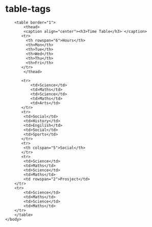 # table-tags
<!DOCTYPE html>
<html>
    <head>
        <title>Ders 4</title>
        <meta name="keywords" content="">
        <meta name="description" content="">
        <link rel="stylesheet" href="css/style.css">
    </head>
    <body>

        
        <table border="1">
            <thead>
            <caption align="center"><h3>Time Table</h3> </caption>
           <tr>
             <th rowspan="6">Hours</th>
             <th>Mon</th>
             <th>Tue</th>
             <th>Wed</th>
             <th>Thu</th>
             <th>Fri</th>
           </tr>
            </thead>
           
           <tr>
               <td>Science</td>
               <td>Maths</td>
               <td>Science</td>
               <td>Maths</td>
               <td>Arts</td>
           </tr>
           <tr>
            <td>Social</td>
            <td>History</td>
            <td>Engilish</td>
            <td>Social</td>
            <td>Sports</td>
           </tr>
           <tr>
            <th colspan="5">Social</th>
           </tr>
           <tr>
            <td>Science</td>
            <td>Maths</td>
            <td>Science</td>
            <td>Maths</td>
            <td rowspan="2">Prosject</td>
        </tr>
        <tr>
            <td>Science</td>
            <td>Maths</td>
            <td>Science</td>
            <td>Maths</td>
        </tr>
        </table>
    </body>
</html>
